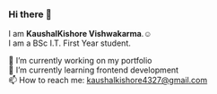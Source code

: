 ### Hi there 👋
I am **KaushalKishore Vishwakarma**.☺️  
I am a BSc I.T. First Year student.  
  
🔭 I’m currently working on my portfolio  
🌱 I’m currently learning frontend development   
📫 How to reach me: kaushalkishore4327@gmail.com

